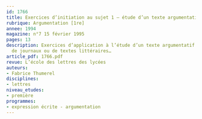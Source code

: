 ```yaml
---
id: 1766
title: Exercices d’initiation au sujet 1 – étude d’un texte argumentatif
rubrique: Argumentation [1re]
annee: 1994
magazine: n°7 15 février 1995
pages: 13
description: Exercices d’application à l’étude d’un texte argumentatif à partir d’articles
  de journaux ou de textes littéraires…
article_pdf: 1766.pdf
revue: L’école des lettres des lycées
auteurs:
- Fabrice Thumerel
disciplines:
- lettres
niveau_etudes:
- première
programmes:
- expression écrite - argumentation
---
```


